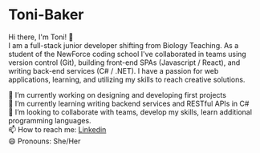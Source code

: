 # Toni-Baker
Hi there, I'm Toni! 👋<br/>
I am a full-stack junior developer shifting from Biology Teaching. As a student of the NewForce coding school I've collaborated in teams using version control (Git), building front-end SPAs (Javascript / React), and writing back-end services (C# / .NET). I have a passion for web applications, learning, and utilizing my skills to reach creative solutions.

🔭 I’m currently working on designing and developing first projects<br/>
🌱 I’m currently learning writing backend services and RESTful APIs in C#<br/>
👯 I’m looking to collaborate with teams, develop my skills, learn additional programming languages.<br/>
📫 How to reach me: [Linkedin](https://www.linkedin.com/in/toni-baker/) <br/>
😄 Pronouns: She/Her
